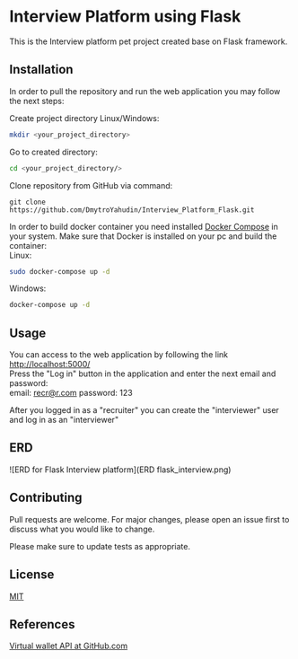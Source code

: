 # Interview Platform using Flask

This is the Interview platform pet project created base on Flask framework.

## Installation
In order to pull the repository and run the web application you may follow the next steps:

Create project directory
Linux/Windows:
```bash
mkdir <your_project_directory>
```
Go to created directory:
```bash
cd <your_project_directory/>
```
Clone repository from GitHub via command:
```github
git clone https://github.com/DmytroYahudin/Interview_Platform_Flask.git
```
In order to build docker container you need installed [Docker Compose](https://docs.docker.com/compose/gettingstarted/) in your system.
Make sure that Docker is installed on your pc and build the container:\
Linux:
```bash
sudo docker-compose up -d
```
Windows:
```bash
docker-compose up -d
```

## Usage

You can access to the web application by following the link [http://localhost:5000/](http://localhost:5000/) \
Press the "Log in" button in the application and enter the next email and password:\
email: recr@r.com
password: 123

After you logged in as a "recruiter" you can create the "interviewer" user and log in as an "interviewer"

## ERD

![ERD for Flask Interview platform](ERD flask_interview.png)

## Contributing
Pull requests are welcome. For major changes, please open an issue first to discuss what you would like to change.

Please make sure to update tests as appropriate.

## License
[MIT](https://choosealicense.com/licenses/mit/)

## References
[Virtual wallet API at GitHub.com](https://github.com/yurikoste/virtual_wallet_api)